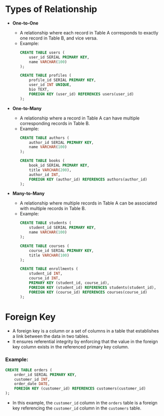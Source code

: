 # Types of Relationship

- **One-to-One**
  - A relationship where each record in Table A corresponds to exactly one record in Table B, and vice versa.
  - Example:
    ```sql
    CREATE TABLE users (
        user_id SERIAL PRIMARY KEY,
        name VARCHAR(100)
    );

    CREATE TABLE profiles (
        profile_id SERIAL PRIMARY KEY,
        user_id INT UNIQUE,
        bio TEXT,
        FOREIGN KEY (user_id) REFERENCES users(user_id)
    );
    ```

- **One-to-Many**
  - A relationship where a record in Table A can have multiple corresponding records in Table B.
  - Example:
    ```sql
    CREATE TABLE authors (
        author_id SERIAL PRIMARY KEY,
        name VARCHAR(100)
    );

    CREATE TABLE books (
        book_id SERIAL PRIMARY KEY,
        title VARCHAR(200),
        author_id INT,
        FOREIGN KEY (author_id) REFERENCES authors(author_id)
    );
    ```

- **Many-to-Many**
  - A relationship where multiple records in Table A can be associated with multiple records in Table B.
  - Example:
    ```sql
    CREATE TABLE students (
        student_id SERIAL PRIMARY KEY,
        name VARCHAR(100)
    );

    CREATE TABLE courses (
        course_id SERIAL PRIMARY KEY,
        title VARCHAR(100)
    );

    CREATE TABLE enrollments (
        student_id INT,
        course_id INT,
        PRIMARY KEY (student_id, course_id),
        FOREIGN KEY (student_id) REFERENCES students(student_id),
        FOREIGN KEY (course_id) REFERENCES courses(course_id)
    );
    ```

# Foreign Key

- A foreign key is a column or a set of columns in a table that establishes a link between the data in two tables.
- It ensures referential integrity by enforcing that the value in the foreign key column exists in the referenced primary key column.

### Example:
```sql
CREATE TABLE orders (
    order_id SERIAL PRIMARY KEY,
    customer_id INT,
    order_date DATE,
    FOREIGN KEY (customer_id) REFERENCES customers(customer_id)
);
```
- In this example, the `customer_id` column in the `orders` table is a foreign key referencing the `customer_id` column in the `customers` table.
